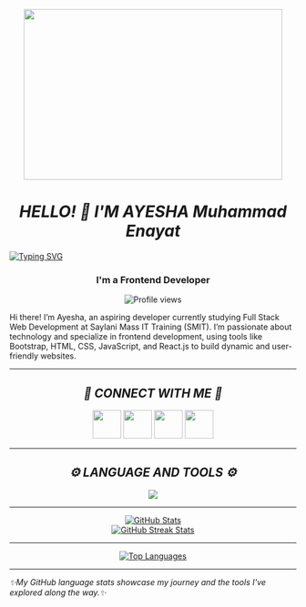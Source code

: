 <p align="center"><img src="https://your-banner-link.gif" height="300px" width="95%" /></p>

<h1 align="center"><i>HELLO! 👋 I'M AYESHA Muhammad Enayat</i></h1>

[![Typing SVG](https://readme-typing-svg.demolab.com/?lines=Aspiring+Developer+|+Creative+Mind;Always+Learning+|+Passionate+About+Tech)](https://git.io/typing-svg)

<h3 align="center"><b>I'm a Frontend Developer </b></h3>

<p align="center"> <img src="https://komarev.com/ghpvc/?username=ayesha-enayat&label=Profile%20views&color=0e75b6&style=flat" alt="Profile views" /> </p>

Hi there! I’m Ayesha, an aspiring developer currently studying Full Stack Web Development at Saylani Mass IT Training (SMIT). I’m passionate about technology and specialize in frontend development, using tools like Bootstrap, HTML, CSS, JavaScript, and React.js to build dynamic and user-friendly websites.

---

<h2 align="center"><i>🔗 CONNECT WITH ME 🔗</i></h2>
<p align="center">
    <a href="https://github.com/ayesha-enayat" target="blank"><img src="https://skillicons.dev/icons?i=github" height="50" width="50" /></a>
    <a href="https://linkedin.com/in/ayesha-muhammad-enayat-hussain-899bb1269" target="blank"><img src="https://skillicons.dev/icons?i=linkedin" height="50" width="50" /></a>
    <a href="mailto:ayeshamenayat@gmail.com" target="blank"><img src="https://skillicons.dev/icons?i=gmail" height="50" width="50" /></a>
    <a href="https://instagram.com/ayesh_enayat" target="blank"><img src="https://skillicons.dev/icons?i=instagram" height="50" width="50" /></a>
</p>

---

<h2 align="center"><i>⚙️ LANGUAGE AND TOOLS ⚙️</i></h2>
<p align="center">
    <img src="https://skillicons.dev/icons?i=cpp,html,css,js,git,github,bootstrap,vscode,firebase" />
</p>


---

<p align="center">
<a href="https://github.com/ayesha-enayat/github-readme-stats"><img src="https://github-readme-stats.vercel.app/api?username=ayesha-enayat&show_icons=true" alt="GitHub Stats" /></a><br>
<a href="https://github-readme-streak-stats.herokuapp.com/?user=ayesha-enayat"><img src="https://github-readme-streak-stats.herokuapp.com/?user=ayesha-enayat" alt="GitHub Streak Stats" /></a>
</p>

---

<p align="center">
    <a href="https://github.com/ayesha-enayat/github-readme-stats">
        <img src="https://github-readme-stats.vercel.app/api/top-langs/?username=ayesha-enayat&layout=compact&theme=light" alt="Top Languages" />
    </a>
</p>

---

<i>✨My GitHub language stats showcase my journey and the tools I've explored along the way.✨</i>
